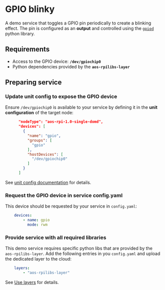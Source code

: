 # GPIO blinky

A demo service that toggles a GPIO pin periodically to create a blinking effect.
The pin is configured as an **output** and controlled using the [`gpiod`](https://pypi.org/project/gpiod/) python library.

## Requirements

- Access to the GPIO device: **`/dev/gpiochip0`**
- Python dependencies provided by the **`aos-rpilibs-layer`**

## Preparing service

### Update unit config to expose the GPIO device

Ensure `/dev/gpiochip0` is available to your service by defining it in the **unit configuration** of the target node:

```json
      "nodeType": "aos-rpi-1.0-single-domd",
      "devices": [
        {
          "name": "gpio",
          "groups": [
            "gpio"
          ],
          "hostDevices": [
            "/dev/gpiochip0"
          ]
        }
      ]
```

See [unit config documentation](https://docs.aosedge.tech/docs/reference/core-component-configs/unit-config) for details.

### Request the GPIO device in service config.yaml

This device should be requested by your service in `config.yaml`:

```yaml
    devices:
        - name: gpio
          mode: rwm
```

### Provide service with all required libraries

This demo service requires specific python libs that are provided by the `aos-rpilibs-layer`.
Add the following entries in you `config.yaml` and upload the dedicated layer to the cloud:

```yaml
    layers:
        - "aos-rpilibs-layer"
```

See [Use layers](https://docs.aosedge.tech/docs/how-to/use-layer) for details.

